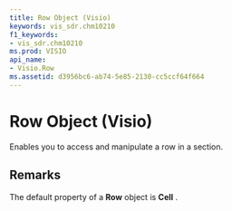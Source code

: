 ```yaml
---
title: Row Object (Visio)
keywords: vis_sdr.chm10210
f1_keywords:
- vis_sdr.chm10210
ms.prod: VISIO
api_name:
- Visio.Row
ms.assetid: d3956bc6-ab74-5e85-2130-cc5ccf64f664
---
```



# Row Object (Visio)

Enables you to access and manipulate a row in a section.


## Remarks

The default property of a  **Row** object is **Cell** .


